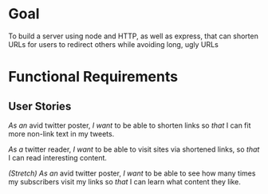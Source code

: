 # Goal
To build a server using node and HTTP, as well as express, that can shorten URLs for users to redirect others while avoiding long, ugly URLs

# Functional Requirements

## User Stories
_As an_ avid twitter poster,
_I want_ to be able to shorten links
so _that_ I can fit more non-link text in my tweets.

_As a_ twitter reader,
_I want_ to be able to visit sites via shortened links,
so _that_ I can read interesting content.

*(Stretch)* _As an_ avid twitter poster,
_I want_ to be able to see how many times my subscribers visit my links
so _that_ I can learn what content they like.